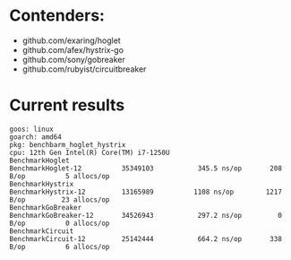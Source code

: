 # Contenders:

- github.com/exaring/hoglet
- github.com/afex/hystrix-go
- github.com/sony/gobreaker
- github.com/rubyist/circuitbreaker

# Current results

```
goos: linux
goarch: amd64
pkg: benchbarm_hoglet_hystrix
cpu: 12th Gen Intel(R) Core(TM) i7-1250U
BenchmarkHoglet
BenchmarkHoglet-12       	35349103	       345.5 ns/op	     208 B/op	       5 allocs/op
BenchmarkHystrix
BenchmarkHystrix-12      	13165989	      1108 ns/op	    1217 B/op	      23 allocs/op
BenchmarkGoBreaker
BenchmarkGoBreaker-12    	34526943	       297.2 ns/op	       0 B/op	       0 allocs/op
BenchmarkCircuit
BenchmarkCircuit-12      	25142444	       664.2 ns/op	     338 B/op	       6 allocs/op
```